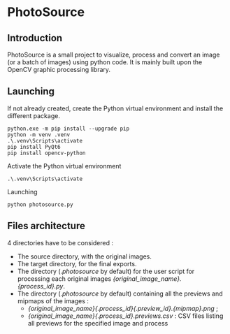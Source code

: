 # PhotoSource

## Introduction

PhotoSource is a small project to visualize, process and convert an image (or a batch of images) using python code. It is mainly built upon the OpenCV graphic processing library.

## Launching

If not already created, create the Python virtual environment and install the different package.
```
python.exe -m pip install --upgrade pip
python -m venv .venv
.\.venv\Scripts\activate
pip install PyQt6
pip install opencv-python
```

Activate the Python virtual environment
```
.\.venv\Scripts\activate
```

Launching
```
python photosource.py
```


## Files architecture

4 directories have to be considered :
- The source directory, with the original images.
- The target directory, for the final exports.
- The directory (*.photosource* by default) for the user script for processing each original images *{original_image_name}.{process_id}.py*.
- The directory (*.photosource* by default) containing all the previews and mipmaps of the images :
  - *{original_image_name}{.process_id}{.preview_id}.{mipmap}.png* ;
  - *{original_image_name}{.process_id}.previews.csv* : CSV files listing all previews for the specified image and process

